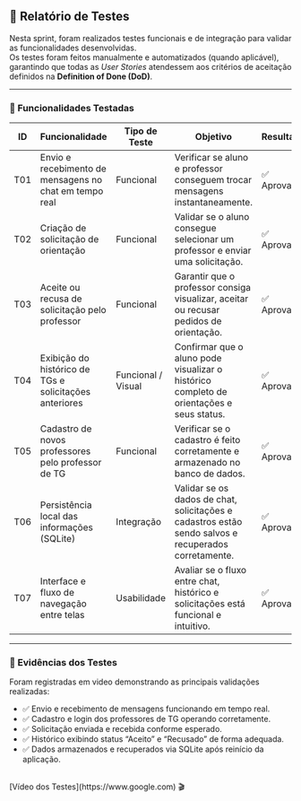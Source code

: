## 🧪 Relatório de Testes

Nesta sprint, foram realizados testes funcionais e de integração para validar as funcionalidades desenvolvidas.  
Os testes foram feitos manualmente e automatizados (quando aplicável), garantindo que todas as *User Stories* atendessem aos critérios de aceitação definidos na **Definition of Done (DoD)**.

---

### 🧩 Funcionalidades Testadas

| ID | Funcionalidade | Tipo de Teste | Objetivo | Resultado |
|----|----------------|----------------|-----------|------------|
| T01 | Envio e recebimento de mensagens no chat em tempo real | Funcional | Verificar se aluno e professor conseguem trocar mensagens instantaneamente. | ✅ Aprovado |
| T02 | Criação de solicitação de orientação | Funcional | Validar se o aluno consegue selecionar um professor e enviar uma solicitação. | ✅ Aprovado |
| T03 | Aceite ou recusa de solicitação pelo professor | Funcional | Garantir que o professor consiga visualizar, aceitar ou recusar pedidos de orientação. | ✅ Aprovado |
| T04 | Exibição do histórico de TGs e solicitações anteriores | Funcional / Visual | Confirmar que o aluno pode visualizar o histórico completo de orientações e seus status. | ✅ Aprovado |
| T05 | Cadastro de novos professores pelo professor de TG | Funcional | Verificar se o cadastro é feito corretamente e armazenado no banco de dados. | ✅ Aprovado |
| T06 | Persistência local das informações (SQLite) | Integração | Validar se os dados de chat, solicitações e cadastros estão sendo salvos e recuperados corretamente. | ✅ Aprovado |
| T07 | Interface e fluxo de navegação entre telas | Usabilidade | Avaliar se o fluxo entre chat, histórico e solicitações está funcional e intuitivo. | ✅ Aprovado |

---

### 🧾 Evidências dos Testes

Foram registradas em video demonstrando as principais validações realizadas:
- ✅ Envio e recebimento de mensagens funcionando em tempo real.  
- ✅ Cadastro e login dos professores de TG operando corretamente.  
- ✅ Solicitação enviada e recebida conforme esperado.  
- ✅ Histórico exibindo status “Aceito” e “Recusado” de forma adequada.  
- ✅ Dados armazenados e recuperados via SQLite após reinício da aplicação.
<br>
[Vídeo dos Testes](https://www.google.com) 🎬
